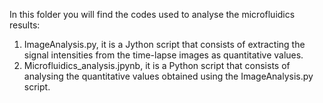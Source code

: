 In this folder you will find the codes used to analyse the microfluidics results:

1. ImageAnalysis.py, it is a Jython script that consists of extracting the signal intensities from the time-lapse images as quantitative values.
2. Microfluidics_analysis.jpynb, it is a Python script that consists of analysing the quantitative values obtained using the ImageAnalysis.py script.

